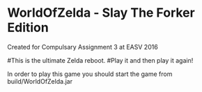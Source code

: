 # WorldOfZelda - Slay The Forker Edition
Created for Compulsary Assignment 3 at EASV 2016

#This is the ultimate Zelda reboot.
#Play it and then play it again!

In order to play this game you should start the game from build/WorldOfZelda.jar
